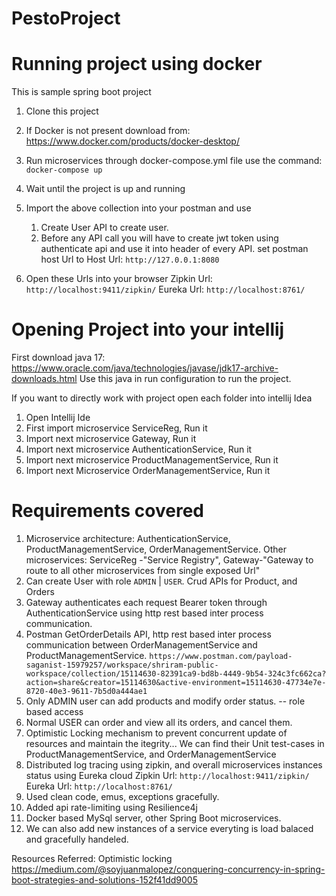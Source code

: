 # PestoProject

# Running project using docker
This is sample spring boot project
1. Clone this project
2. If Docker is not present download from: https://www.docker.com/products/docker-desktop/
3. Run microservices through docker-compose.yml file use the command:
   `docker-compose up`
4. Wait until the project is up and running 
5. Import the above collection into your postman and use

   1. Create User API to create user.
   2. Before any API call you will have to create jwt token using authenticate api and use it into header of every API.
   set postman host Url to Host Url: `http://127.0.0.1:8080`

6. Open these Urls into your browser
Zipkin Url: `http://localhost:9411/zipkin/`
Eureka Url: `http://localhost:8761/`


# Opening Project into your intellij

First download java 17: https://www.oracle.com/java/technologies/javase/jdk17-archive-downloads.html
Use this java in run configuration to run the project.

 If you want to directly work with project open each folder into intellij Idea
1. Open Intellij Ide
2. First import microservice ServiceReg, Run it
3. Import next microservice Gateway, Run it
4. Import next microservice AuthenticationService, Run it
5. Import next microservice ProductManagementService, Run it
6. Import next Microservice OrderManagementService, Run it


# Requirements covered
1. Microservice architecture: AuthenticationService, ProductManagementService, OrderManagementService. Other microservices: ServiceReg -"Service Registry", Gateway-"Gateway to route to all other microservices from single exposed Url"
2. Can create User with role `ADMIN` | `USER`. Crud APIs for Product, and Orders
2. Gateway authenticates each request Bearer token through AuthenticationService using http rest based inter process communication.
3. Postman GetOrderDetails API, http rest based inter process communication between OrderManagementService and ProductManagementService.
   `https://www.postman.com/payload-saganist-15979257/workspace/shriram-public-workspace/collection/15114630-82391ca9-bd8b-4449-9b54-324c3fc662ca?action=share&creator=15114630&active-environment=15114630-47734e7e-8720-40e3-9611-7b5d0a444ae1`
4. Only ADMIN user can add products and modify order status. -- role based access
5. Normal USER can order and view all its orders, and cancel them.
6. Optimistic Locking mechanism to prevent concurrent update of resources and maintain the itegrity... We can find their Unit test-cases in ProductManagementService, and OrderManagementService
7. Distributed log tracing using zipkin, and overall microservices instances status using Eureka cloud
   Zipkin Url: `http://localhost:9411/zipkin/`
   Eureka Url: `http://localhost:8761/`
8. Used clean code, emus, exceptions gracefully.
9. Added api rate-limiting using Resilience4j
10. Docker based MySql server, other Spring Boot microservices.
11. We can also add new instances of a service everyting is load balaced and gracefully handeled.
   

Resources Referred:
Optimistic locking
https://medium.com/@soyjuanmalopez/conquering-concurrency-in-spring-boot-strategies-and-solutions-152f41dd9005